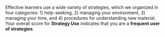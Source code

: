 Effective learners use a wide variety of strategies, which we organized in four categories: 1) help-seeking, 2) managing your environment, 3) managing your time, and 4) procedures for understanding new material. Your overall score for **Strategy Use** indicates that you are a **frequent user of strategies**. 
